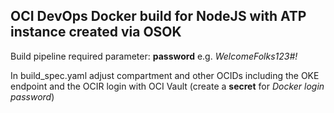 ## OCI DevOps Docker  build for NodeJS with ATP instance created via OSOK

Build pipeline required parameter: <b>password</b> e.g. <i>WelcomeFolks123#!</i>

In build_spec.yaml adjust compartment and other OCIDs including the  OKE endpoint and the OCIR login with OCI Vault 
(create a <b>secret</b> for <i>Docker login password</i>)

